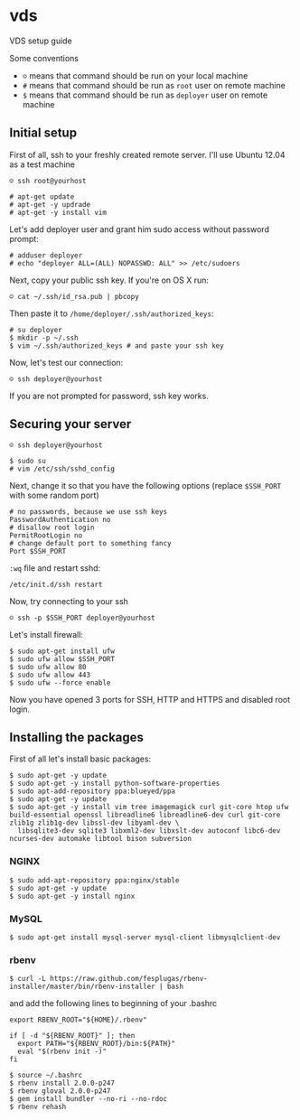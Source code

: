 vds
===

VDS setup guide

Some conventions
- `☺` means that command should be run on your local machine
- `#` means that command should be run as `root` user on remote machine
- `$` means that command should be run as `deployer` user on remote machine

## Initial setup

First of all, ssh to your freshly created remote server. I'll use Ubuntu 12.04 as a test machine
```
☺ ssh root@yourhost
```

```
# apt-get update
# apt-get -y updrade
# apt-get -y install vim
```

Let's add deployer user and grant him sudo access without password prompt:
```
# adduser deployer
# echo "deployer ALL=(ALL) NOPASSWD: ALL" >> /etc/sudoers
```

Next, copy your public ssh key. If you're on OS X run:
```
☺ cat ~/.ssh/id_rsa.pub | pbcopy
```

Then paste it to `/home/deployer/.ssh/authorized_keys`:
```
# su deployer
$ mkdir -p ~/.ssh
$ vim ~/.ssh/authorized_keys # and paste your ssh key
```

Now, let's test our connection:
```
☺ ssh deployer@yourhost
```
If you are not prompted for password, ssh key works.

## Securing your server
```
☺ ssh deployer@yourhost
```
```
$ sudo su
# vim /etc/ssh/sshd_config
```

Next, change it so that you have the following options (replace `$SSH_PORT` with some random port)

```
# no passwords, because we use ssh keys
PasswordAuthentication no
# disallow root login
PermitRootLogin no
# change default port to something fancy
Port $SSH_PORT
```
`:wq` file and restart sshd:
```
/etc/init.d/ssh restart
```

Now, try connecting to your ssh

```
☺ ssh -p $SSH_PORT deployer@yourhost
```

Let's install firewall:
```
$ sudo apt-get install ufw
$ sudo ufw allow $SSH_PORT
$ sudo ufw allow 80
$ sudo ufw allow 443
$ sudo ufw --force enable
```

Now you have opened 3 ports for SSH, HTTP and HTTPS and disabled root login.

## Installing the packages

First of all let's install basic packages:

```
$ sudo apt-get -y update
$ sudo apt-get -y install python-software-properties
$ sudo apt-add-repository ppa:blueyed/ppa
$ sudo apt-get -y update
$ sudo apt-get -y install vim tree imagemagick curl git-core htop ufw build-essential openssl libreadline6 libreadline6-dev curl git-core zlib1g zlib1g-dev libssl-dev libyaml-dev \
  libsqlite3-dev sqlite3 libxml2-dev libxslt-dev autoconf libc6-dev ncurses-dev automake libtool bison subversion
```

### NGINX
```
$ sudo add-apt-repository ppa:nginx/stable
$ sudo apt-get -y update
$ sudo apt-get -y install nginx
```

### MySQL
```
$ sudo apt-get install mysql-server mysql-client libmysqlclient-dev
```

### rbenv

```
$ curl -L https://raw.github.com/fesplugas/rbenv-installer/master/bin/rbenv-installer | bash
```

and add the following lines to beginning of your .bashrc
```
export RBENV_ROOT="${HOME}/.rbenv"

if [ -d "${RBENV_ROOT}" ]; then
  export PATH="${RBENV_ROOT}/bin:${PATH}"
  eval "$(rbenv init -)"
fi
```

```
$ source ~/.bashrc
$ rbenv install 2.0.0-p247
$ rbenv gloval 2.0.0-p247
$ gem install bundler --no-ri --no-rdoc
$ rbenv rehash
```

